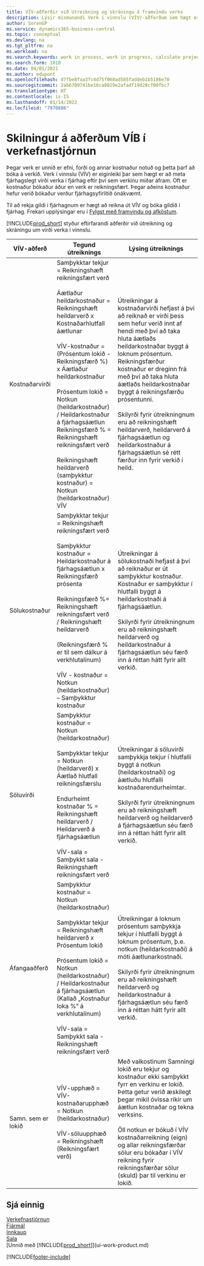 ```yaml
---
title: VÍV-aðferðir við útreikning og skráningu á framvindu verks
description: Lýsir mismunandi Verk í vinnslu (VÍV)-aðferðum sem hægt er að nota til að bóka, fylgjast með og reikna út fjárhagsupplýsingar fyrir verk sem eru í vinnslu.
author: SorenGP
ms.service: dynamics365-business-central
ms.topic: conceptual
ms.devlang: na
ms.tgt_pltfrm: na
ms.workload: na
ms.search.keywords: work in process, work in progress, calculate project WIP
ms.search.form: 1010
ms.date: 04/01/2021
ms.author: edupont
ms.openlocfilehash: d7fbe8faa3fc4d75f068ad585faddeb1b5186e70
ms.sourcegitcommit: 2ab6709741be16ca8029e2afadf19d28cf00fbc7
ms.translationtype: HT
ms.contentlocale: is-IS
ms.lasthandoff: 01/14/2022
ms.locfileid: "7970886"
---
```

# <a name="understanding-wip-methods-in-project-management"></a>Skilningur á aðferðum VÍB í verkefnastjórnun

Þegar verk er unnið er efni, forði og annar kostnaður notuð og þetta þarf að bóka á verkið. Verk í vinnslu (VÍV) er eiginleiki þar sem hægt er að meta fjárhagslegt virði verka í fjárhag eftir því sem verkinu miðar áfram. Oft er kostnaður bókaður áður en verk er reikningsfært. Þegar aðeins kostnaður hefur verið bókaður verður fjárhagsyfirlitið ónákvæmt.

Til að rekja gildi í fjárhagnum er hægt að reikna út VÍV og bóka gildið í fjárhag. Frekari upplýsingar eru í [Fylgst með framvindu og afköstum](projects-how-monitor-progress-performance.md).

[!INCLUDE[prod_short](includes/prod_short.md)] styður eftirfarandi aðferðir við útreikning og skráningu um virði verka í vinnslu.

| VÍV-aðferð | Tegund útreiknings | Lýsing útreiknings |
| --- | --- | --- |
| Kostnaðarvirði |Samþykktar tekjur = Reikningshæft reikningsfært verð<br /><br /> Áætlaður heildarkostnaður = Reikningshæft heildarverð x Kostnaðarhlutfall áætlunar<br /><br /> VÍV-kostnaður = (Prósentum lokið -Reikningsfærð %) x Áætlaður heildarkostnaður<br /><br /> Prósentum lokið = Notkun (heildarkostnaður) / Heildarkostnaður á fjárhagsáætlun<br /> Reikningsfærð % = Reikningshæft reikningsfært verð<br /><br /> Reikningshæft heildarverð (samþykktur kostnaður) = Notkun (heildarkostnaður) VÍV |Útreikningar á kostnaðarvirði hefjast á því að reiknað er virði þess sem hefur verið innt af hendi með því að taka hluta áætlaðs heildarkostnaðar byggt á loknum prósentum. Reikningsfærður kostnaður er dreginn frá með því að taka hluta áætlaðs heildarkostnaðar byggt á reikningsfærðu prósentunni.<br /><br /> Skilyrði fyrir útreikningnum eru að reikningshæft heildarverð, heildarverð á fjárhagsáætlun og heildarkostnaður á fjárhagsáætlun sé rétt færður inn fyrir verkið í heild. |
| Sölukostnaður |Samþykktar tekjur = Reikningshæft reikningsfært verð<br /><br /> Samþykktur kostnaður = Heildarkostnaður á fjárhagsáætlun x Reikningsfærð prósenta<br /><br /> Reikningsfærð %= Reikningshæft reikningsfært verð / Reikningshæft heildarverð<br /><br /> (Reikningsfærð % er til sem dálkur á verkhlutalínum)<br /><br /> VÍV - kostnaður = Notkun (heildarkostnaður) – Samþykktur kostnaður |Útreikningar á sölukostnaði hefjast á því að reiknaður er út samþykktur kostnaður. Kostnaður er samþykktur í hlutfalli byggt á heildarkostnaði á fjárhagsáætlun.<br /><br /> Skilyrði fyrir útreikningnum eru að reikningshæft heildarverð og heildarkostnaður á fjárhagsáætlun séu færð inn á réttan hátt fyrir allt verkið. |
| Söluvirði |Samþykktur kostnaður = Notkun (heildarkostnaður)<br /><br /> Samþykktar tekjur = Notkun (heildarverð) x Áætlað hlutfall reikningsfærslu<br /><br /> Endurheimt kostnaðar % = Reikningshæft heildarverð / Heildarverð á fjárhagsáætlun<br /><br /> VÍV-sala = Samþykkt sala - Reikningshæft reikningsfært verð |Útreikningar á söluvirði samþykkja tekjur í hlutfalli byggt á notkun (heildarkostnaði) og áætluðu hlutfalli kostnaðarendurheimtar.<br /><br /> Skilyrði fyrir útreikningnum eru að reikningshæft heildarverð og heildarverð á fjárhagsáætlun séu færð inn á réttan hátt fyrir allt verkið. |
| Áfangaaðferð |Samþykktur kostnaður = Notkun (heildarkostnaður)<br /><br /> Samþykktar tekjur = Reikningshæft heildarverð x Prósentum lokið<br /><br /> Prósentum lokið = Notkun (heildarkostnaður) / Heildarkostnaður á fjárhagsáætlun<br /> (Kallað „Kostnaður loka %“ á verkhlutalínum)<br /><br /> VÍV-sala = Samþykkt sala - Reikningshæft reikningsfært verð |Útreikningar á loknum prósentum samþykkja tekjur í hlutfalli byggt á loknum prósentum, þ.e. notkun (heildarkostnaði) á móti áætlunarkostnaði.<br /><br /> Skilyrði fyrir útreikningnum eru að reikningshæft heildarverð og heildarkostnaður á fjárhagsáætlun séu færð inn á réttan hátt fyrir allt verkið. |
| Samn. sem er lokið |VÍV-upphæð = VÍV-kostnaðarupphæð = Notkun (heildarkostnaður)<br /><br /> VÍV-söluupphæð = Reikningshæft (Reikningsfært verð) |Með valkostinum Samningi lokið eru tekjur og kostnaður ekki samþykkt fyrr en verkinu er lokið. Þetta getur verið æskilegt þegar mikil óvissa ríkir um áætlun kostnaðar og tekna verksins.<br /><br /> Öll notkun er bókuð í VÍV kostnaðarreikning (eign) og allar reikningsfærðar sölur eru bókaðar í VÍV reikning fyrir reikningsfærðar sölur (skuld) þar til verkinu er lokið. |

## <a name="see-also"></a>Sjá einnig

[Verkefnastjórnun](projects-manage-projects.md)  
[Fjármál](finance.md)  
[Innkaup](purchasing-manage-purchasing.md)  
[Sala](sales-manage-sales.md)  
[Unnið með [!INCLUDE[prod_short](includes/prod_short.md)]](ui-work-product.md)  


[!INCLUDE[footer-include](includes/footer-banner.md)]